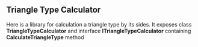 ## Triangle Type Calculator

Here is a library for calculation a triangle type by its sides.
It exposes class **TriangleTypeCalculator** and interface **ITriangleTypeCalculator** containing **CalculateTriangleType** method